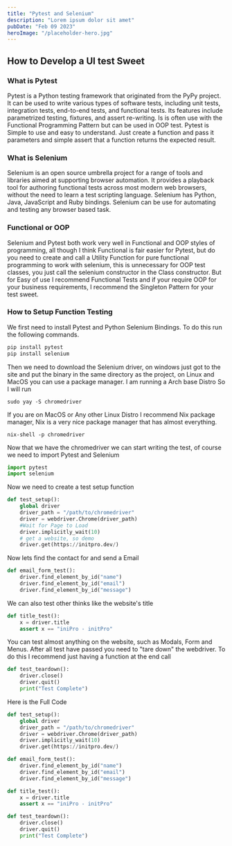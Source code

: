 ```yaml
---
title: "Pytest and Selenium"
description: "Lorem ipsum dolor sit amet"
pubDate: "Feb 09 2023"
heroImage: "/placeholder-hero.jpg"
---
```


## How to Develop a UI test Sweet

### What is Pytest

Pytest is a Python testing framework that originated from the PyPy project. It can be used to write various types of software tests, including unit tests, integration tests, end-to-end tests, and functional tests. Its features include parametrized testing, fixtures, and assert re-writing. Is is often use with the Functional Programming Pattern but can be used in OOP test. Pytest is Simple to use and easy to understand. Just create a function and pass it parameters and simple assert that a function returns the expected result. 

### What is Selenium

Selenium is an open source umbrella project for a range of tools and libraries aimed at supporting browser automation. It provides a playback tool for authoring functional tests across most modern web browsers, without the need to learn a test scripting language. Selenium has Python, Java, JavaScript and Ruby bindings. Selenium can be use for automating and testing any browser based task.

### Functional or OOP

Selenium and Pytest both work very well in Functional and OOP styles of programming, all though I think Functional is fair easier for Pytest, but do you need to create and call a Utility Function for pure functional programming to work with selenium, this is unnecessary for OOP test classes, you just call the selenium constructor in the Class constructor. But for Easy of use I recommend Functional Tests and if your require OOP for your business requirements, I recommend the Singleton Pattern for your test sweet. 

### How to Setup Function Testing
We first need to install Pytest and Python Selenium Bindings.
To do this run the following commands.

```bash
pip install pytest
pip install selenium
```

Then we need to download the Selenium driver, on windows just got to the site and put the binary in the same directory as the project, on Linux and MacOS you can use a package manager. I am running a Arch base Distro So I will run
```
sudo yay -S chromedriver
```
If you are on MacOS or Any other Linux Distro I recommend Nix package manager, Nix is a very nice package manager that has almost everything.

```
nix-shell -p chromedriver
```

Now that we have the chromedriver we can start writing the test, of course we need to import Pytest and Selenium

```python
import pytest
import selenium
```

Now we need to create a test setup function

```python
def test_setup():
    global driver 
    driver_path = "/path/to/chromedriver"
    driver = webdriver.Chrome(driver_path)
    #Wait for Page to Load
    driver.implicitly_wait(10)
    # get a website, so demo
    driver.get(https://initpro.dev/)
```
Now lets find the contact for and send a Email

```python
def email_form_test():
    driver.find_element_by_id("name")
    driver.find_element_by_id("email")
    driver.find_element_by_id("message")
```

We can also test other thinks like the website's title

```python
def title_test():
    x = driver.title
    assert x == "iniPro - initPro"
```
You can test almost anything on the website, such as Modals, Form and Menus. After all test have passed you need to "tare down" the webdriver. 
To do this I recommend just having a function at the end call 

```python
def test_teardown():
    driver.close()
    driver.quit()
    print("Test Complete")
```

Here is the Full Code


```python
def test_setup():
    global driver 
    driver_path = "/path/to/chromedriver"
    driver = webdriver.Chrome(driver_path)
    driver.implicitly_wait(10)
    driver.get(https://initpro.dev/)

def email_form_test():
    driver.find_element_by_id("name")
    driver.find_element_by_id("email")
    driver.find_element_by_id("message")

def title_test():
    x = driver.title
    assert x == "iniPro - initPro"

def test_teardown():
    driver.close()
    driver.quit()
    print("Test Complete")
```
